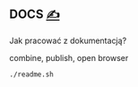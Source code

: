 
## DOCS [<span style='font-size:20px;'>&#x270D;</span>](https://github.com/registreck/bash/edit/main/DOCS/DOCS.md)

Jak pracować z dokumentacją?


combine, publish, open browser

```bash
./readme.sh
```



